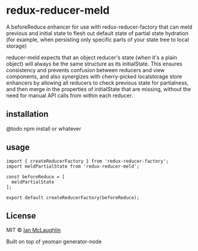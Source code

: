 # redux-reducer-meld

A beforeReduce enhancer for use with redux-reducer-factory that can meld previous and initial state to flesh out default state of partial state hydration (for example, when persisting only specific parts of your state tree to local storage)

reducer-meld expects that an object reducer's state (when it's a plain object) will always be the same structure as its initialState. This ensures consistency and prevents confusion between reducers and view components, and also synergizes with cherry-picked localstorage store enhancers by allowing all reducers to check previous state for partialness, and then merge in the properties of initialState that are missing, without the need for manual API calls from within each reducer.

## installation
@todo npm install or whatever

## usage

```
import { createReducerFactory } from 'redux-reducer-factory';
import meldPartialState from 'redux-reducer-meld';

const beforeReduce = [
  meldPartialState
];

export default createReducerFactory(beforeReduce);
```
## License

MIT © [Ian McLaughlin](mclauia.com)

Built on top of yeoman generator-node
